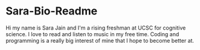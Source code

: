 # Sara-Bio-Readme

Hi my name is Sara Jain and I'm a rising freshman at UCSC for cognitive science. I love to read and listen to music in my free time. Coding and programming is a really big interest of mine that I hope to become better at.
